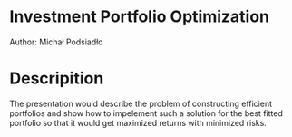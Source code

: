 # Investment Portfolio Optimization

Author: Michał	Podsiadło

# Descripition

The presentation would describe the problem of constructing efficient portfolios and show how to impelement such a solution for the best fitted portfolio so that it would get maximized returns with minimized risks. 

